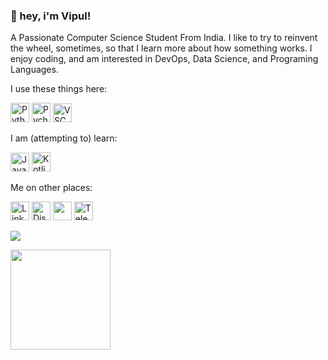 <!--
**vipulchaturvedi/vipulchaturvedi** is a ✨ _special_ ✨ repository because its `README.md` (this file) appears on your GitHub profile. -->


### 👋 hey, i'm Vipul!
A Passionate Computer Science Student From India. I like to try to reinvent the wheel, sometimes, so that I learn more about how something works.
I enjoy coding, and am interested in DevOps, Data Science, and Programing Languages.


I use these things here:

<p align="left">
  <img alt="Python Icon" src="https://i.imgur.com/GZRmmx6.png" height="31px" width="30">
  <img alt="Pycharm Icon" src="https://seeklogo.com/images/P/pycharm-logo-51B1427388-seeklogo.com.png" height="31px" width="30">
  <img alt="VSCode icon" src="https://upload.wikimedia.org/wikipedia/commons/thumb/9/9a/Visual_Studio_Code_1.35_icon.svg/1200px-Visual_Studio_Code_1.35_icon.svg.png" height="30px" width="30">
</p>

I am (attempting to) learn:

<p align="left">
  <img alt="Javascript Icon" src="https://upload.wikimedia.org/wikipedia/commons/thumb/9/99/Unofficial_JavaScript_logo_2.svg/1200px-Unofficial_JavaScript_logo_2.svg.png" height="30px" width="30">
  <img alt="Kotlin Icon" src="https://cdn.freebiesupply.com/logos/large/2x/kotlin-1-logo-png-transparent.png" height="31px" width="30">
</p>

Me on other places:
<p align="left" margin="auto">
<a href="https://linkedin.com/in/chaturvedivipul"><img alt="LinkedIn" title="LinkedIn" height="30"  width="30" src="https://raw.githubusercontent.com/peterthehan/peterthehan/master/assets/linkedin.svg"></a>
<a href="https://discord.com/users/645995676953608202"><img alt="Discord" title="Discord" height="30" width="30"  src="https://raw.githubusercontent.com/peterthehan/peterthehan/master/assets/discord.svg"></a>
 <a href="https://www.reddit.com/user/VipulChaturvedi">
  <img src="https://cdn2.iconfinder.com/data/icons/social-media-flat-7/64/Social-media_Reddit-512.png" height="30px" width="30"></a>
    <a href="https://t.me/vipulchaturvedi"><img alt="Telegram" title="Telegram" height="30"  width="30" src="https://telegram.org/img/t_logo.svg"></a>
</p>


<img src="https://komarev.com/ghpvc/?username=vipulchaturvedi&color=blueviolet&style=flat">
<p align="left">
  <img height="160em" src="https://github-readme-stats-eight-theta.vercel.app/api?username=vipulchaturvedi&show_icons=true&theme=algolia&include_all_commits=true&count_private=true"/>
</a>
</p>
